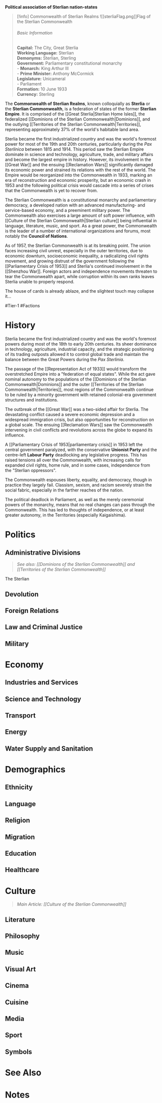 **Political association of Sterlian nation-states**
>[!info] Commonwealth of Sterlian Realms
>![[sterliaFlag.png]]Flag of the Sterlian Commonwealth
><h6>Basic Information</h6> 
><b>Capital:</b> The City, Great Sterlia
></br><b>Working Language:</b> Sterlian
></br><b>Demonyms:</b> Sterlian, Sterling
></br><b>Government:</b> Parliamentary constitutional monarchy
></br>- <b>Monarch:</b> King Arthur III
></br>- <b>Prime Minister:</b> Anthony McCormick
></br><b>Legislature:</b> Unicameral 
></br>- Parliament
></br><b>Formation:</b> 10 June 1933
></br><b>Currency:</b> Sterling

The **Commonwealth of Sterlian Realms**, known colloquially as **Sterlia** or the **Sterlian Commonwealth**, is a federation of states of the former **Sterlian Empire**. It is comprised of the [[Great Sterlia|Sterlian Home Isles]], the federalized [[Dominions of the Sterlian Commonwealth|Dominions]], and the outlying [[Territories of the Sterlian Commonwealth|Territories]], representing approximately 37% of the world's habitable land area. 

Sterlia became the first industrialized country and was the world's foremost power for most of the 19th and 20th centuries, particularly during the *Pax Sterlinica* between 1815 and 1914. This period saw the Sterlian Empire dominate in science and technology, agriculture, trade, and military affairs and become the largest empire in history. However, its involvement in the [[Great War]] and the ensuing [[Reclamation Wars]] significantly damaged its economic power and strained its relations with the rest of the world. The Empire would be reorganized into the Commonwealth in 1933, marking an era of reconstruction and economic prosperity, but an economic crash in 1953 and the following political crisis would cascade into a series of crises that the Commonwealth is yet to recover from.

The Sterlian Commonwealth is a constitutional monarchy and parliamentary democracy, a developed nation with an advanced manufacturing- and service-based economy, and a preeminent military power. The Commonwealth also exercises a large amount of soft power influence, with [[Culture of the Sterlian Commonwealth|Sterlian culture]] being influential in language, literature, music, and sport. As a great power, the Commonwealth is the leader of a number of international organizations and forums, most notably the **Council of Nations**.

As of 1957, the Sterlian Commonwealth is at its breaking point. The union faces increasing civil unrest, especially in the outer territories, due to economic downturn, socioeconomic inequality, a radicalizing civil rights movement, and growing distrust of the government following the [[Parliamentary Crisis of 1953]] and Sterlia's continued involvement in the [[Shenzhou War]]. Foreign actors and independence movements threaten to tear the Commonwealth apart, while corruption within its own ranks leaves Sterlia unable to properly respond.

The house of cards is already ablaze, and the slightest touch may collapse it...

#Tier-1 #Factions 
# History

Sterlia became the first industrialized country and was the world's foremost powers during most of the 18th to early 20th centuries. Its sheer dominance in technology, agriculture, industrial capacity, and the strategic positioning of its trading outposts allowed it to control global trade and maintain the balance between the Great Powers during the *Pax Sterlinia*.

The passage of the [[Representation Act of 1933]] would transform the overstretched Empire into a "federation of equal states". While the act gave nominal autonomy to the populations of the [[Dominions of the Sterlian Commonwealth|Dominions]] and the outer [[Territories of the Sterlian Commonwealth|Territories]], most regions of the Commonwealth continue to be ruled by a minority government with retained colonial-era government structures and institutions.

The outbreak of the [[Great War]] was a two-sided affair for Sterlia. The devastating conflict caused a severe economic depression and a widespread immigration crisis, but also opportunities for reconstruction on a global scale. The ensuing [[Reclamation Wars]] saw the Commonwealth intervening in civil conflicts and revolutions across the globe to expand its influence.

A [[Parliamentary Crisis of 1953|parliamentary crisis]] in 1953 left the central government paralyzed, with the conservative **Unionist Party** and the centre-left **Labour Party** deadlocking any legislative progress. This has raised tensions all over the Commonwealth, with increasing calls for expanded civil rights, home rule, and in some cases, independence from the "Sterlian oppressors".


The Commonwealth espouses liberty, equality, and democracy, though in practice they largely fail. Classism, sexism, and racism severely strain the social fabric, especially in the farther reaches of the nation.

  

The political deadlock in Parliament, as well as the merely ceremonial powers of the monarchy, means that no real changes can pass through the Commonwealth. This has led to thoughts of independence, or at least greater autonomy, in the Territories (especially Kaigaishima).
# Politics

## Administrative Divisions
>*See also: [[Dominions of the Sterlian Commonwealth]] and [[Territories of the Sterlian Commonwealth]]*

The Sterlian 
## Devolution

## Foreign Relations

## Law and Criminal Justice

## Military

# Economy

## Industries and Services

## Science and Technology

## Transport

## Energy

## Water Supply and Sanitation
# Demographics

## Ethnicity

## Language

## Religion

## Migration

## Education

## Healthcare
# Culture
> *Main Article: [[Culture of the Sterlian Commonwealth]]*
## Literature

## Philosophy

## Music

## Visual Art

## Cinema

## Cuisine

## Media

## Sport

## Symbols

# See Also

# Notes

